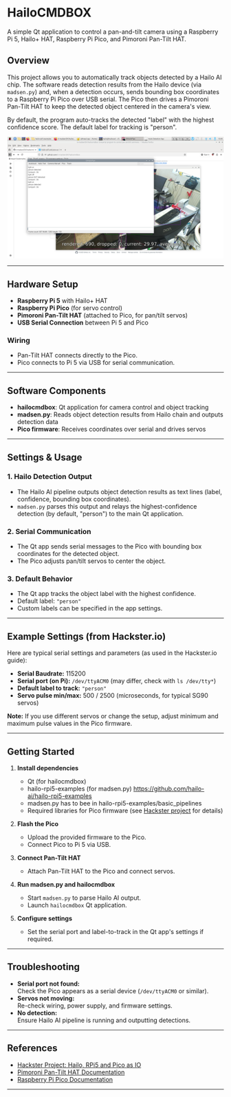 # HailoCMDBOX

A simple Qt application to control a pan-and-tilt camera using a Raspberry Pi 5, Hailo+ HAT, Raspberry Pi Pico, and Pimoroni Pan-Tilt HAT.

## Overview

This project allows you to automatically track objects detected by a Hailo AI chip. The software reads detection results from the Hailo device (via `madsen.py`) and, when a detection occurs, sends bounding box coordinates to a Raspberry Pi Pico over USB serial. The Pico then drives a Pimoroni Pan-Tilt HAT to keep the detected object centered in the camera's view.

By default, the program auto-tracks the detected "label" with the highest confidence score. The default label for tracking is "person".

![Screenshot](qtboxscreendump.png)

---

## Hardware Setup

- **Raspberry Pi 5** with Hailo+ HAT
- **Raspberry Pi Pico** (for servo control)
- **Pimoroni Pan-Tilt HAT** (attached to Pico, for pan/tilt servos)
- **USB Serial Connection** between Pi 5 and Pico

### Wiring

- Pan-Tilt HAT connects directly to the Pico.
- Pico connects to Pi 5 via USB for serial communication.

---

## Software Components

- **hailocmdbox**: Qt application for camera control and object tracking
- **madsen.py**: Reads object detection results from Hailo chain and outputs detection data
- **Pico firmware**: Receives coordinates over serial and drives servos

---

## Settings & Usage

### 1. Hailo Detection Output

- The Hailo AI pipeline outputs object detection results as text lines (label, confidence, bounding box coordinates).
- `madsen.py` parses this output and relays the highest-confidence detection (by default, "person") to the main Qt application.

### 2. Serial Communication

- The Qt app sends serial messages to the Pico with bounding box coordinates for the detected object.
- The Pico adjusts pan/tilt servos to center the object.

### 3. Default Behavior

- The Qt app tracks the object label with the highest confidence.
- Default label: `"person"`
- Custom labels can be specified in the app settings.

---

## Example Settings (from Hackster.io)

Here are typical serial settings and parameters (as used in the Hackster.io guide):

- **Serial Baudrate:** 115200
- **Serial port (on Pi):** `/dev/ttyACM0` (may differ, check with `ls /dev/tty*`)
- **Default label to track:** `"person"`
- **Servo pulse min/max:** 500 / 2500 (microseconds, for typical SG90 servos)

**Note:** If you use different servos or change the setup, adjust minimum and maximum pulse values in the Pico firmware.

---

## Getting Started

1. **Install dependencies**  
   - Qt (for hailocmdbox)
   - hailo-rpi5-examples (for madsen.py) https://github.com/hailo-ai/hailo-rpi5-examples
   - madsen.py has to bee in hailo-rpi5-examples/basic_pipelines
   - Required libraries for Pico firmware (see [Hackster project](https://www.hackster.io/kim-madsen/hailo-rpi5-and-pico-as-io-f80990) for details)

2. **Flash the Pico**  
   - Upload the provided firmware to the Pico.
   - Connect Pico to Pi 5 via USB.

3. **Connect Pan-Tilt HAT**  
   - Attach Pan-Tilt HAT to the Pico and connect servos.

4. **Run madsen.py and hailocmdbox**  
   - Start `madsen.py` to parse Hailo AI output.
   - Launch `hailocmdbox` Qt application.

5. **Configure settings**  
   - Set the serial port and label-to-track in the Qt app's settings if required.

---

## Troubleshooting

- **Serial port not found:**  
  Check the Pico appears as a serial device (`/dev/ttyACM0` or similar).
- **Servos not moving:**  
  Re-check wiring, power supply, and firmware settings.
- **No detection:**  
  Ensure Hailo AI pipeline is running and outputting detections.

---

## References

- [Hackster Project: Hailo, RPi5 and Pico as IO](https://www.hackster.io/kim-madsen/hailo-rpi5-and-pico-as-io-f80990)
- [Pimoroni Pan-Tilt HAT Documentation](https://learn.pimoroni.com/tutorial/sandyj/getting-started-with-pantilt-hat)
- [Raspberry Pi Pico Documentation](https://www.raspberrypi.com/documentation/microcontrollers/raspberry-pi-pico.html)

---
